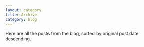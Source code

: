 ```yaml
---
layout: category
title: Archive
category: blog
---
```


Here are all the posts from the blog, sorted by original post date descending.